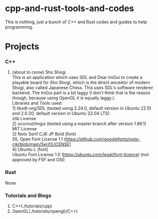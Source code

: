 # cpp-and-rust-tools-and-codes
This is nothing, just a bunch of C++ and Rust codes and guides  to help programming.  
# Projects  
### C++
1. (about to come) Sho Shogi  
This is an application which uses SDL and Dear ImGui to create a playable board for Sho Shogi, which is the direct ancestor of modern Shogi, also called Japanese Chess. This uses SDL's software renderer backend. The ImGui part is a bit laggy (I don't think that is the reason though, because using OpenGL it is equally laggy.).  
Libraries and Tools used:  
1] libsdl-org/SDL (tested using 2.24.0, default version in Ubuntu 22.10 and 2.0.20, default version in Ubuntu 22.04 LTS)  
zlib License  
2] ocornut/imgui (tested using a master branch after version 1.89.1)  
MIT License  
3] Noto Serif CJK JP Bold (font)  
SIL Open Font License 1.1 (https://github.com/googlefonts/noto-cjk/blob/main/Serif/LICENSE)  
4] Ubuntu L (font)  
Ubuntu Font License 1.0 (https://ubuntu.com/legal/font-licence) (not approved by FSF and OSI)  
### Rust  
None  
### Tutorials and Blogs  
1. C++(./tutorials/cpp)  
2. OpenGL(./tutorials/opengl)(C++)  
